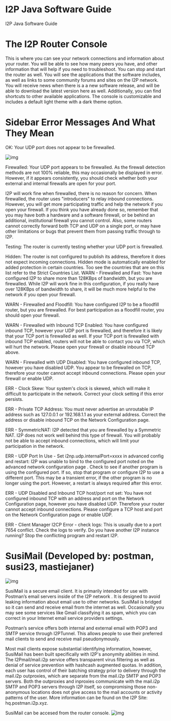 # I2P Java Software Guide
I2P Java Software Guide

# The I2P Router Console

This is where you can see your network connections and information about your router. You will be able to see how many peers you have, and other information that will help if you need to troubleshoot. You can stop and start the router as well. You will see the applications that the software includes, as well as links to some community forums and sites on the I2P network. You will receive news when there is a a new software release, and will be able to download the latest version here as well. Additionally, you can find shortcuts to other available applications. The console is customizable and includes a default light theme with a dark theme option.

# Sidebar Error Messages And What They Mean

OK: Your UDP port does not appear to be firewalled.

![img](https://user-images.githubusercontent.com/50714166/188681416-502dd6e5-d2e5-4609-89df-d78af9c183e6.png)

Firewalled: Your UDP port appears to be firewalled. As the firewall detection methods are not 100% reliable, this may occasionally be displayed in error. However, if it appears consistently, you should check whether both your external and internal firewalls are open for your port. 

I2P will work fine when firewalled, there is no reason for concern. When firewalled, the router uses "introducers" to relay inbound connections. However, you will get more participating traffic and help the network if you open your firewall. If you think you have already done so, remember that you may have both a hardware and a software firewall, or be behind an additional, institutional firewall you cannot control. Also, some routers cannot correctly forward both TCP and UDP on a single port, or may have other limitations or bugs that prevent them from passing traffic through to I2P.

Testing: The router is currently testing whether your UDP port is firewalled.

Hidden: The router is not configured to publish its address, therefore it does not expect incoming connections. Hidden mode is automatically enabled for added protection in certain countries. Too see the countries that are on this list refer to the Strict Countries List.
WARN - Firewalled and Fast: You have configured I2P to share more than 128KBps of bandwidth, but you are firewalled. While I2P will work fine in this configuration, if you really have over 128KBps of bandwidth to share, it will be much more helpful to the network if you open your firewall.

WARN - Firewalled and Floodfill: You have configured I2P to be a floodfill router, but you are firewalled. For best participation as a floodfill router, you should open your firewall.

WARN - Firewalled with Inbound TCP Enabled: You have configured inbound TCP, however your UDP port is firewalled, and therefore it is likely that your TCP port is firewalled as well. If your TCP port is firewalled with inbound TCP enabled, routers will not be able to contact you via TCP, which will hurt the network. Please open your firewall or disable inbound TCP above.

WARN - Firewalled with UDP Disabled: You have configured inbound TCP, however you have disabled UDP. You appear to be firewalled on TCP, therefore your router cannot accept inbound connections. Please open your firewall or enable UDP.

ERR - Clock Skew: Your system's clock is skewed, which will make it difficult to participate in the network. Correct your clock setting if this error persists.

ERR - Private TCP Address: You must never advertise an unroutable IP address such as 127.0.0.1 or 192.168.1.1 as your external address. Correct the address or disable inbound TCP on the Network Configuration page.

ERR - SymmetricNAT: I2P detected that you are firewalled by a Symmetric NAT. I2P does not work well behind this type of firewall. You will probably not be able to accept inbound connections, which will limit your participation in the network.

ERR - UDP Port In Use - Set i2np.udp.internalPort=xxxx in advanced config and restart: I2P was unable to bind to the configured port noted on the advanced network configuration page . Check to see if another program is using the configured port. If so, stop that program or configure I2P to use a different port. This may be a transient error, if the other program is no longer using the port. However, a restart is always required after this error.

ERR - UDP Disabled and Inbound TCP host/port not set: You have not configured inbound TCP with an address and port on the Network Configuration page, however you have disabled UDP. Therefore your router cannot accept inbound
connections. Please configure a TCP host and port on the Network Configuration page or enable UDP.

ERR - Client Manager I2CP Error - check logs: This is usually due to a port 7654 conflict. Check the logs to verify. Do you have another I2P instance running? Stop the conflicting program and restart I2P.

# SusiMail (Developed by: postman, susi23, mastiejaner)
![img](https://user-images.githubusercontent.com/50714166/188678059-289fe956-9c27-495a-bae2-7158ac010b84.png)

SusiMail is a secure email client. It is primarily intended for use with Postman’s email servers inside of the I2P network . It is designed to avoid leaking information about email use to other networks. SusiMail is bridged so it can send and receive email from the internet as well. Occasionally you may see some services like Gmail classifying it as spam, which you can correct in your Internet email service providers settings.

Postman’s service offers both internal and external email with POP3 and SMTP service through I2PTunnel. This allows people to use their preferred mail clients to send and receive mail pseudonymously.

Most mail clients expose substantial identifying information, however, SusiMail has been built specifically with I2P's anonymity abilities in mind. The I2Pmail/mail.i2p service offers transparent virus filtering as well as denial of service prevention with hashcash augmented quotas.
In addition, each user has control of their batching strategy prior to delivery through the mail.i2p outproxies, which are separate from the mail.i2p SMTP and POP3 servers. Both the outproxies and inproxies communicate with the mail.i2p SMTP and POP3 servers through I2P itself, so compromising those non-anonymous locations does not give access to the mail accounts or activity patterns of the user. More information can be found on the I2P Site: hq.postman.i2p.xyz.

SusiMail can be accesed from the router console. 
![img](https://user-images.githubusercontent.com/50714166/188678062-ca64d7fa-b511-4296-908f-94b7fbd28157.png)
